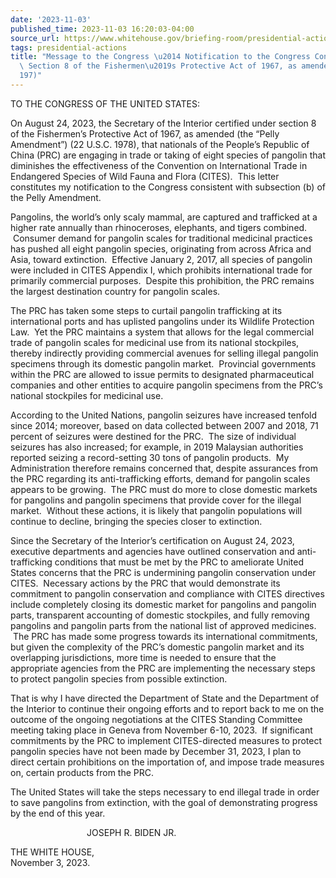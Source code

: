 ```yaml
---
date: '2023-11-03'
published_time: 2023-11-03 16:20:03-04:00
source_url: https://www.whitehouse.gov/briefing-room/presidential-actions/2023/11/03/message-to-the-congress-notification-to-the-congress-consistent-with-section-8-of-the-fishermens-protective-act-of-1967-as-amended-22-u-s-c-197/
tags: presidential-actions
title: "Message to the Congress \u2014 Notification to the Congress Consistent With\
  \ Section 8 of the Fishermen\u2019s Protective Act of 1967, as amended (22 U.S.C.\_\
  197)"
---
```

 
TO THE CONGRESS OF THE UNITED STATES:

On August 24, 2023, the Secretary of the Interior certified under
section 8 of the Fishermen’s Protective Act of 1967, as amended (the
“Pelly Amendment”) (22 U.S.C. 1978), that nationals of the People’s
Republic of China (PRC) are engaging in trade or taking of eight species
of pangolin that diminishes the effectiveness of the Convention on
International Trade in Endangered Species of Wild Fauna and Flora
(CITES).  This letter constitutes my notification to the Congress
consistent with subsection (b) of the Pelly Amendment.

Pangolins, the world’s only scaly mammal, are captured and trafficked at
a higher rate annually than rhinoceroses, elephants, and tigers
combined.  Consumer demand for pangolin scales for traditional medicinal
practices has pushed all eight pangolin species, originating from across
Africa and Asia, toward extinction.  Effective January 2, 2017, all
species of pangolin were included in CITES Appendix I, which prohibits
international trade for primarily commercial purposes.  Despite this
prohibition, the PRC remains the largest destination country for
pangolin scales.

The PRC has taken some steps to curtail pangolin trafficking at its
international ports and has uplisted pangolins under its Wildlife
Protection Law.  Yet the PRC maintains a system that allows for the
legal commercial trade of pangolin scales for medicinal use from its
national stockpiles, thereby indirectly providing commercial avenues for
selling illegal pangolin specimens through its domestic pangolin market.
 Provincial governments within the PRC are allowed to issue permits to
designated pharmaceutical companies and other entities to acquire
pangolin specimens from the PRC’s national stockpiles for medicinal use.

According to the United Nations, pangolin seizures have increased
tenfold since 2014; moreover, based on data collected between 2007 and
2018, 71 percent of seizures were destined for the PRC.  The size of
individual seizures has also increased; for example, in 2019 Malaysian
authorities reported seizing a record-setting 30 tons of pangolin
products.  My Administration therefore remains concerned that, despite
assurances from the PRC regarding its anti-trafficking efforts, demand
for pangolin scales appears to be growing.  The PRC must do more to
close domestic markets for pangolins and pangolin specimens that provide
cover for the illegal market.  Without these actions, it is likely that
pangolin populations will continue to decline, bringing the species
closer to extinction.

Since the Secretary of the Interior’s certification on August 24, 2023,
executive departments and agencies have outlined conservation and
anti-trafficking conditions that must be met by the PRC to ameliorate
United States concerns that the PRC is undermining pangolin conservation
under CITES.  Necessary actions by the PRC that would demonstrate its
commitment to pangolin conservation and compliance with CITES directives
include completely closing its domestic market for pangolins and
pangolin parts, transparent accounting of domestic stockpiles, and fully
removing pangolins and pangolin parts from the national list of approved
medicines.  The PRC has made some progress towards its international
commitments, but given the complexity of the PRC’s domestic pangolin
market and its overlapping jurisdictions, more time is needed to ensure
that the appropriate agencies from the PRC are implementing the
necessary steps to protect pangolin species from possible extinction.

That is why I have directed the Department of State and the Department
of the Interior to continue their ongoing efforts and to report back to
me on the outcome of the ongoing negotiations at the CITES Standing
Committee meeting taking place in Geneva from November 6-10, 2023.  If
significant commitments by the PRC to implement CITES-directed measures
to protect pangolin species have not been made by December 31, 2023, I
plan to direct certain prohibitions on the importation of, and impose
trade measures on, certain products from the PRC.

The United States will take the steps necessary to end illegal trade in
order to save pangolins from extinction, with the goal of demonstrating
progress by the end of this year.

                               JOSEPH R. BIDEN JR.

THE WHITE HOUSE,  
November 3, 2023.
